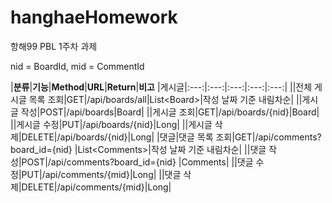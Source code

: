 # hanghaeHomework
항해99 PBL 1주차 과제

  nid = BoardId,
  mid = CommentId

  |**분류**|**기능**|**Method**|**URL**|**Return**|**비고**
  |게시글|:---:|:---:|:---:|:---:|:---:|
  ||전체 게시글 목록 조회|GET|/api/boards/all|List\<Board\>|작성 날짜 기준 내림차순|
  ||게시글 작성|POST|/api/boards|Board|
  ||게시글 조회|GET|/api/boards/{nid}|Board|
  ||게시글 수정|PUT|/api/boards/{nid}|Long|
  ||게시글 삭제|DELETE|/api/boards/{nid}|Long|
  |댓글|댓글 목록 조회|GET|/api/comments?board_id={nid} |List\<Comments\>|작성 날짜 기준 내림차순|
  ||댓글 작성|POST|/api/comments?board_id={nid} |Comments|
  ||댓글 수정|PUT|/api/comments/{mid}|Long|
  ||댓글 삭제|DELETE|/api/comments/{mid}|Long|
